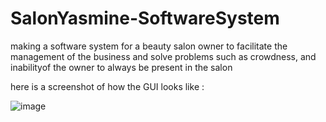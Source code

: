 # SalonYasmine-SoftwareSystem
 
making a software system for a beauty salon owner to facilitate the management of the business and solve problems such as crowdness, and inabilityof the owner to always be present in the salon

here is a screenshot of how the GUI looks like :

![image](https://user-images.githubusercontent.com/107633200/232349265-59b86a3e-d145-40ab-8646-286eddb266f1.png)
